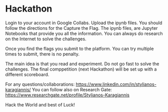 # Hackathon

Login to your account in Google Collabs. Upload the ipynb files.
You should follow the directions for the Capture the Flag. The ipynb files, are Jupyter Notebooks that provide you all the information. You can always do research on the Internet to solve the challenges.

Once you find the flags you submit to the platform. You can try multiple times to submit, there is no penalty.

The main idea is that you read and experiment. Do not go fast to solve the challenges. The final comppetition (next Hackathon) will be set up with a different scoreboard.

For any questions/collaborations: https://www.linkedin.com/in/stylianos-karagiannis/
You can follow also on Research Gate: https://www.researchgate.net/profile/Stylianos-Karagiannis

Hack the World and best of Luck!
